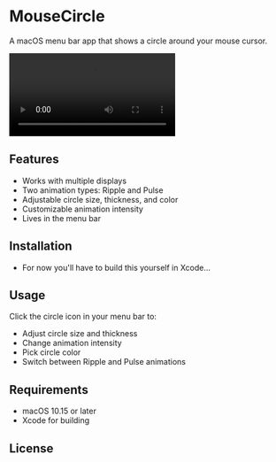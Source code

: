 # MouseCircle

A macOS menu bar app that shows a circle around your mouse cursor.

![App Demo](images/mouseCircle.mov)

## Features

- Works with multiple displays
- Two animation types: Ripple and Pulse
- Adjustable circle size, thickness, and color
- Customizable animation intensity
- Lives in the menu bar

## Installation

- For now you'll have to build this yourself in Xcode...

## Usage

Click the circle icon in your menu bar to:
- Adjust circle size and thickness
- Change animation intensity
- Pick circle color
- Switch between Ripple and Pulse animations

## Requirements

- macOS 10.15 or later
- Xcode for building


## License


